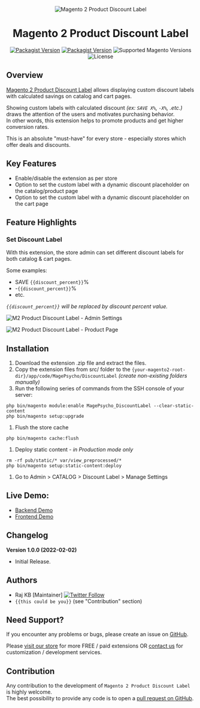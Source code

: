<div align="center">

![Magento 2 Product Discount Label](https://i.imgur.com/d8QEHRb.png)
# Magento 2 Product Discount Label

</div>

<div align="center">

[![Packagist Version](https://img.shields.io/packagist/v/magepsycho/magento2-module-product-discount-label?style=for-the-badge)](https://packagist.org/packages/magepsycho/magento2-module-product-discount-label)
[![Packagist Version](https://img.shields.io/packagist/dt/magepsycho/magento2-module-product-discount-label.svg?style=for-the-badge)](https://packagist.org/packages/magepsycho/magento2-module-product-discount-label/stats)
![Supported Magento Versions](https://img.shields.io/badge/magento-%202.3_|_2.4-brightgreen.svg?logo=magento&longCache=true&style=for-the-badge)
![License](https://img.shields.io/github/license/magepsycho/magento2-product-discount-label?color=%23234&style=for-the-badge)

</div>

## Overview
[Magento 2 Product Discount Label](https://www.magepsycho.com/magento2-product-discount-label.html) allows displaying custom discount labels with calculated savings on catalog and cart pages.

Showing custom labels with calculated discount *(ex: `SAVE X%`, `-X%`, .etc.)* draws the attention of the users and motivates purchasing behavior.  
In other words, this extension helps to promote products and get higher conversion rates.

This is an absolute "must-have" for every store - especially stores which offer deals and discounts.

## Key Features
* Enable/disable the extension as per store
* Option to set the custom label with a dynamic discount placeholder on the catalog/product page
* Option to set the custom label with a dynamic discount placeholder on the cart page

## Feature Highlights

### Set Discount Label
With this extension, the store admin can set different discount labels for both catalog & cart pages.

Some examples:
* SAVE `{{discount_percent}}`%
* -`{{discount_percent}}`%
* etc.

*`{{discount_percent}}` will be replaced by discount percent value.*

![M2 Product Discount Label - Admin Settings](https://www.magepsycho.com/media/catalog/product/2/0/20-m2-discount-label-admin-label-settings.png)

![M2 Product Discount Label - Product Page](https://www.magepsycho.com/media/catalog/product/5/0/50-m2-discount-label-storefront-samples.png)

## Installation
1. Download the extension .zip file and extract the files.
1. Copy the extension files from src/ folder to the `{your-magento2-root-dir}/app/code/MagePsycho/DiscountLabel` *(create non-existing folders manually)*
1. Run the following series of commands from the SSH console of your server:
```
php bin/magento module:enable MagePsycho_DiscountLabel --clear-static-content
php bin/magento setup:upgrade
```
1. Flush the store cache
```
php bin/magento cache:flush
```
1. Deploy static content - *in Production mode only*
```
rm -rf pub/static/* var/view_preprocessed/*
php bin/magento setup:static-content:deploy
```
1. Go to Admin > CATALOG > Discount Label > Manage Settings

## Live Demo:

* [Backend Demo](http://m2default.mage-expo.com/savvy-shoulder-tote.html)
* [Frontend Demo](http://m2default.mage-expo.com/admin_m2demo/?module=discountlabel)

## Changelog

**Version 1.0.0 (2022-02-02)**

* Initial Release.

## Authors

- Raj KB [Maintainer] [![Twitter Follow](https://img.shields.io/twitter/follow/rajkbnp.svg?style=social)](https://twitter.com/rajkbnp)
- `{{this could be you}}` (see "Contribution" section)

## Need Support?
If you encounter any problems or bugs, please create an issue on [GitHub](https://github.com/MagePsycho/magento2-product-discount-label/issues).

Please [visit our store](https://www.magepsycho.com/extensions/magento-2.html) for more FREE / paid extensions OR [contact us](https://magepsycho.com/contact) for customization / development services.

## Contribution
Any contribution to the development of `Magento 2 Product Discount Label` is highly welcome.  
The best possibility to provide any code is to open a [pull request on GitHub](https://github.com/MagePsycho/magento2-product-discount-label/pulls).
